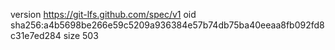version https://git-lfs.github.com/spec/v1
oid sha256:a4b5698be266e59c5209a936384e57b74db75ba40eeaa8fb092fd8c31e7ed284
size 503
